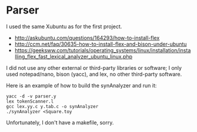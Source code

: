 # Parser

I used the same Xubuntu as for the first project.
- http://askubuntu.com/questions/164293/how-to-install-flex
- http://ccm.net/faq/30635-how-to-install-flex-and-bison-under-ubuntu
- https://geeksww.com/tutorials/operating_systems/linux/installation/installing_flex_fast_lexical_analyzer_ubuntu_linux.php

I did not use any other external or third-party libraries or software; I only used notepad/nano, bison (yacc), and lex, no other third-party software.

Here is an example of how to build the synAnalyzer and run it:
```
yacc -d -v parser.y
lex tokenScanner.l
gcc lex.yy.c y.tab.c -o synAnalyzer
./synAnalyzer <Square.toy
```
Unfortunately, I don't have a makefile, sorry.

